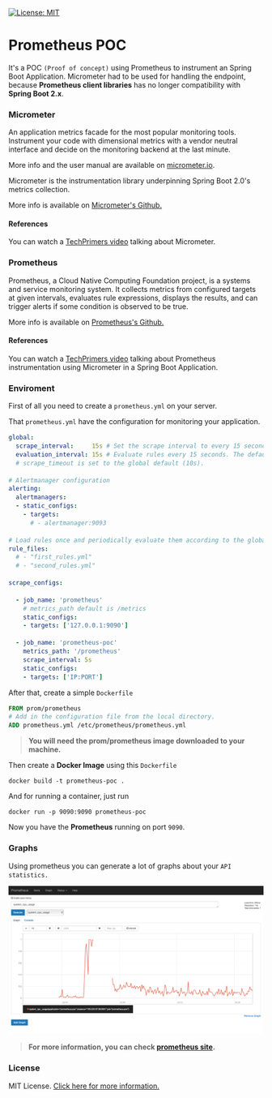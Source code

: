 [![License: MIT](https://img.shields.io/badge/License-MIT-blue.svg)](https://opensource.org/licenses/MIT)

# Prometheus POC

It's a POC `(Proof of concept)` using Prometheus to instrument an Spring Boot Application. Micrometer had to be used 
for handling the endpoint, because **Prometheus client libraries** has no longer compatibility with **Spring Boot 2.x**. 

### Micrometer

An application metrics facade for the most popular monitoring tools. Instrument your code with dimensional metrics with a
vendor neutral interface and decide on the monitoring backend at the last minute.

More info and the user manual are available on [micrometer.io](https://micrometer.io).

Micrometer is the instrumentation library underpinning Spring Boot 2.0's metrics collection.

More info is available on [Micrometer's Github.](https://github.com/micrometer-metrics/micrometer)

#### References

You can watch a [TechPrimers video](https://www.youtube.com/watch?v=PiBeO4E1xAU) talking about Micrometer.

### Prometheus

Prometheus, a Cloud Native Computing Foundation project, is a systems and service monitoring system. 
It collects metrics from configured targets at given intervals, evaluates rule expressions, 
displays the results, and can trigger alerts if some condition is observed to be true.

More info is available on [Prometheus's Github.](https://github.com/prometheus/prometheus)

#### References

You can watch a [TechPrimers video](https://www.youtube.com/watch?v=PiBeO4E1xAU) talking about Prometheus instrumentation
using Micrometer in a Spring Boot Application.

### Enviroment 

First of all you need to create a `prometheus.yml` on your server.

That `prometheus.yml` have the configuration for monitoring your application.

```yml
global:
  scrape_interval:     15s # Set the scrape interval to every 15 seconds. Default is every 1 minute.
  evaluation_interval: 15s # Evaluate rules every 15 seconds. The default is every 1 minute.
  # scrape_timeout is set to the global default (10s).

# Alertmanager configuration
alerting:
  alertmanagers:
  - static_configs:
    - targets:
      # - alertmanager:9093

# Load rules once and periodically evaluate them according to the global 'evaluation_interval'.
rule_files:
  # - "first_rules.yml"
  # - "second_rules.yml"

scrape_configs:
  
  - job_name: 'prometheus'
    # metrics_path default is /metrics
    static_configs:
    - targets: ['127.0.0.1:9090']

  - job_name: 'prometheus-poc'
    metrics_path: '/prometheus'
    scrape_interval: 5s
    static_configs:
    - targets: ['IP:PORT']
```

After that, create a simple `Dockerfile`

```Dockerfile
FROM prom/prometheus
# Add in the configuration file from the local directory.
ADD prometheus.yml /etc/prometheus/prometheus.yml
```
> **You will need the prom/prometheus image downloaded to your machine.** 

Then create a **Docker Image** using this `Dockerfile`

```
docker build -t prometheus-poc .
```

And for running a container, just run 

```
docker run -p 9090:9090 prometheus-poc
```

Now you have the **Prometheus** running on port `9090`.

### Graphs

Using prometheus you can generate a lot of graphs about your `API statistics.`

![CPU Usage](img/graph.png)

> **For more information, you can check [prometheus site](https://prometheus.io/docs/prometheus/latest/getting_started/).** 

### License
MIT License. [Click here for more information.](LICENSE)